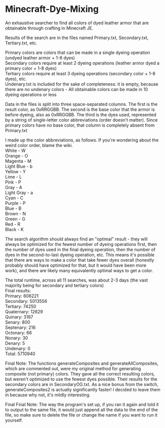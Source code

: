# Minecraft-Dye-Mixing
An exhaustive searcher to find all colors of dyed leather armor that are obtainable through crafting in Minecraft JE.

Results of the search are in the files named Primary.txt, Secondary.txt, Tertiary.txt, etc.

Primary colors are colors that can be made in a single dyeing operation (undyed leather armor + 1-8 dyes)  
Secondary colors require at least 2 dyeing operations (leather armor dyed a primary color + 1-8 dyes)  
Tertiary colors require at least 3 dyeing operations (secondary color + 1-8 dyes), etc.  
Undenary.txt is included for the sake of completeness: it is empty, because there are no undenary colors - All obtainable colors can be made in 10 dyeing operations or less

Data in the files is split into three space-separated columns. The first is the result color, as 0xRRGGBB. The second is the base color that the armor is before dyeing, also as 0xRRGGBB. The third is the dyes used, represented by a string of single-letter color abbreviations (order doesn't matter). Since primary colors have no base color, that column is completely absent from Primary.txt

I made up the color abbreviations, as follows. If you're wondering about the weird color order, blame the wiki.  
White - W  
Orange - O  
Magenta - M  
Light Blue - b  
Yellow - Y  
Lime - L  
Pink - P  
Gray - A  
Light Gray - a  
Cyan - C  
Purple - P  
Blue - B  
Brown - N  
Green - G  
Red - R  
Black - K  

The search algorithm should always find an "optimal" result - they will always be optimized for the fewest number of dyeing operations first, then the number of dyes used in the final dyeing operation, then the number of dyes in the second-to-last dyeing operation, etc. This means it's possible that there are ways to make a color that take fewer dyes overall (honestly probably should have optimized for that, but it would have been more work), and there are likely many equivalently optimal ways to get a color.

The total runtime, across all 11 searches, was about 2-3 days (the vast majority being for secondary and tertiary colors)  
Final results:  
Primary: 606221  
Secondary: 5013556  
Tertiary: 74250  
Quaternary: 12629  
Quinary: 3167  
Senary: 800  
Septenary: 216  
Octonary: 66  
Nonary: 30  
Denary: 5  
Undenary: 0  
Total: 5710940

Final Note: The functions generateComposites and generateAllComposites, which are commented out, were my original method for generating composite (not primary) colors. They gave all the correct resulting colors, but weren't optimized to use the fewest dyes possible. Their results for the secondary colors are in SecondaryOG.txt. As a nice bonus from the switch, generateComposites2 is actually significantly faster! I decided to leave them in because why not, it's mildly interesting.

Final Final Note: The way the program's set up, if you ran it again and told it to output to the same file, it would just append all the data to the end of the file, so make sure to delete the file or change the name if you want to run it yourself.
